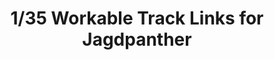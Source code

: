 ---
title: "1/35 Workable Track Links for Jagdpanther"
price: TBA
desc: ""
img_path: "/assets/img/RFM5024.jpg"
brand: AMMO
available: true
special_offer: false
new: false
soon: false
cat: "Plasticne-Makete"
subcat: "PM-RYE-FIELD-MODELS"
subsubcat: ""
sifra: "RFM5024"
---